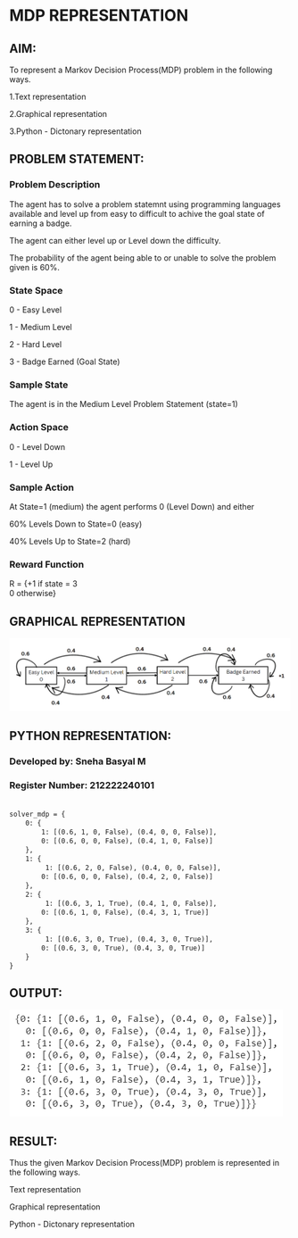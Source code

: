 # MDP REPRESENTATION

## AIM:

To represent a Markov Decision Process(MDP) problem in the following ways.

1.Text representation

2.Graphical representation

3.Python - Dictonary representation

## PROBLEM STATEMENT:

### Problem Description

The agent has to solve a problem statemnt using programming languages available and level up from easy to difficult to achive the goal state of earning a badge.

The agent can either level up or Level down the difficulty.

The probability of the agent being able to or unable to solve the problem given is 60%.

### State Space

0 - Easy Level

1 - Medium Level

2 - Hard Level

3 - Badge Earned (Goal State)

### Sample State

The agent is in the Medium Level Problem Statement (state=1)

### Action Space

0 - Level Down

1 - Level Up

### Sample Action

At State=1 (medium) the agent performs 0 (Level Down) and either

60% Levels Down to State=0 (easy)

40% Levels Up to State=2 (hard)

### Reward Function

R = {+1 if state = 3  
      0 otherwise}

## GRAPHICAL REPRESENTATION

![MDP-REPRESENTATION](2.PNG)
</BR>

## PYTHON REPRESENTATION:

### Developed by: Sneha Basyal M
### Register Number: 212222240101

```

solver_mdp = {
    0: {
        1: [(0.6, 1, 0, False), (0.4, 0, 0, False)],
        0: [(0.6, 0, 0, False), (0.4, 1, 0, False)]
    },
    1: {
         1: [(0.6, 2, 0, False), (0.4, 0, 0, False)],
        0: [(0.6, 0, 0, False), (0.4, 2, 0, False)]
    },
    2: {
         1: [(0.6, 3, 1, True), (0.4, 1, 0, False)],
        0: [(0.6, 1, 0, False), (0.4, 3, 1, True)]
    },
    3: {
         1: [(0.6, 3, 0, True), (0.4, 3, 0, True)],
        0: [(0.6, 3, 0, True), (0.4, 3, 0, True)]
    }
}
```

## OUTPUT:

![MDP-REPRESENTATION](1.PNG)

## RESULT:

Thus the given Markov Decision Process(MDP) problem is represented in the following ways.

Text representation

Graphical representation

Python - Dictonary representation


